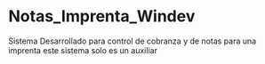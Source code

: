 # Notas_Imprenta_Windev
Sistema Desarrollado para control de cobranza y de notas para una imprenta este sistema solo es un auxiliar
